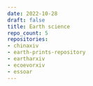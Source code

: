 ```yaml
---
date: 2022-10-28
draft: false
title: Earth science
repo_count: 5
repositories:
- chinaxiv
- earth-prints-repository
- eartharxiv
- ecoevorxiv
- essoar
---
```




